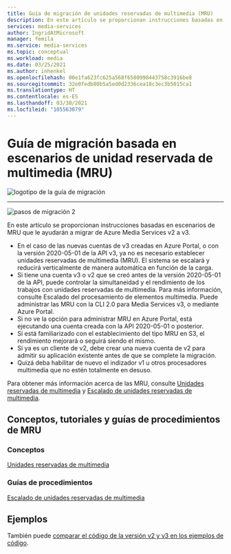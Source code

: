 ```yaml
---
title: Guía de migración de unidades reservadas de multimedia (MRU)
description: En este artículo se proporcionan instrucciones basadas en escenarios de MRU que le ayudarán a migrar de Azure Media Services v2 a v3.
services: media-services
author: IngridAtMicrosoft
manager: femila
ms.service: media-services
ms.topic: conceptual
ms.workload: media
ms.date: 03/25/2021
ms.author: inhenkel
ms.openlocfilehash: 00e1fa623fc625a568f6580998443758c3916be8
ms.sourcegitcommit: 32e0fedb80b5a5ed0d2336cea18c3ec3b5015ca1
ms.translationtype: HT
ms.contentlocale: es-ES
ms.lasthandoff: 03/30/2021
ms.locfileid: "105563079"
---
```

# <a name="media-reserved-units-mrus-scenario-based-migration-guidance"></a>Guía de migración basada en escenarios de unidad reservada de multimedia (MRU)

![logotipo de la guía de migración](./media/migration-guide/azure-media-services-logo-migration-guide.svg)

<hr color="#5ea0ef" size="10">

![pasos de migración 2](./media/migration-guide/steps-4.svg)

En este artículo se proporcionan instrucciones basadas en escenarios de MRU que le ayudarán a migrar de Azure Media Services v2 a v3.

- En el caso de las nuevas cuentas de v3 creadas en Azure Portal, o con la versión 2020-05-01 de la API v3, ya no es necesario establecer unidades reservadas de multimedia (MRU). El sistema se escalará y reducirá verticalmente de manera automática en función de la carga.
- Si tiene una cuenta v3 o v2 que se creó antes de la versión 2020-05-01 de la API, puede controlar la simultaneidad y el rendimiento de los trabajos con unidades reservadas de multimedia. Para más información, consulte Escalado del procesamiento de elementos multimedia. Puede administrar las MRU con la CLI 2.0 para Media Services v3, o mediante Azure Portal.  
- Si no ve la opción para administrar MRU en Azure Portal, está ejecutando una cuenta creada con la API 2020-05-01 o posterior.
- Si está familiarizado con el establecimiento del tipo MRU en S3, el rendimiento mejorará o seguirá siendo el mismo.
- Si ya es un cliente de v2, debe crear una nueva cuenta de v2 para admitir su aplicación existente antes de que se complete la migración. 
- Quizá deba habilitar de nuevo el indizador v1 u otros procesadores multimedia que no estén totalmente en desuso. 

Para obtener más información acerca de las MRU, consulte [Unidades reservadas de multimedia](concept-media-reserved-units.md) y [Escalado de unidades reservadas de multimedia](media-reserved-units-cli-how-to.md).

## <a name="mru-concepts-tutorials-and-how-to-guides"></a>Conceptos, tutoriales y guías de procedimientos de MRU

### <a name="concepts"></a>Conceptos

[Unidades reservadas de multimedia](concept-media-reserved-units.md)

### <a name="how-to-guides"></a>Guías de procedimientos

[Escalado de unidades reservadas de multimedia](media-reserved-units-cli-how-to.md)

## <a name="samples"></a>Ejemplos

También puede [comparar el código de la versión v2 y v3 en los ejemplos de código](migrate-v-2-v-3-migration-samples.md).
